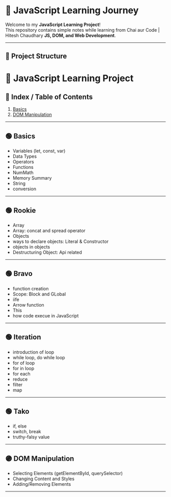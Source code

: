# 🚀 JavaScript Learning Journey

Welcome to my **JavaScript Learning Project**!  
This repository contains simple notes while learning from Chai aur Code | Hitesh Chaudhary **JS, DOM, and Web Development**.

---

## 📂 **Project Structure**
# 🚀 JavaScript Learning Project

## 📜 **Index / Table of Contents**
1. [Basics](#basics)
2. [DOM Manipulation](#dom-manipulation)

---

## 🟢 **Basics**
- Variables (let, const, var)
- Data Types
- Operators
- Functions
- NumMath
- Memory Summary
- String 
- conversion

---
## 🟢 **Rookie**
- Array
- Array: concat and spread operator
- Objects
- ways to declare objects: Literal & Constructor
- objects in objects
- Destructuring Object: Api related

---
## 🟢 **Bravo**
- function creation
- Scope: Block and GLobal
- iife
- Arrow function
- This
- how code execue in JavaScript
---
## 🟢 **Iteration**
- introduction of loop
- while loop, do while loop
- for of loop
- for in loop
- for each
- reduce
- filter
- map

---
## 🟢 **Tako**
- if, else
- switch, break
- truthy-falsy value
---

## 🟣 **DOM Manipulation**
- Selecting Elements (getElementById, querySelector)
- Changing Content and Styles
- Adding/Removing Elements


---

